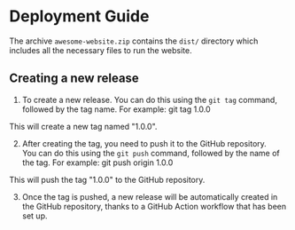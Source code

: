 # Deployment Guide

The archive `awesome-website.zip` contains the `dist/`
directory which includes all the necessary files to run the website.

## Creating a new release

1. To create a new release. 
You can do this using the `git tag` command, followed by the tag name.
For example: git tag 1.0.0

This will create a new tag named "1.0.0".

2. After creating the tag, you need to push it to the GitHub repository.  
You can do this using the `git push` command, followed by the name of the tag. 
For example: git push origin 1.0.0

This will push the tag "1.0.0" to the GitHub repository.

3. Once the tag is pushed, a new release will be automatically created in the GitHub repository, thanks to a GitHub Action workflow that has been set up. 
